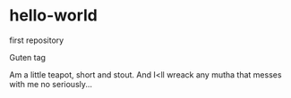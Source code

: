 # hello-world
first repository

Guten tag

Am a little teapot, short and stout. And I<ll wreack any mutha that messes with me
no seriously...
